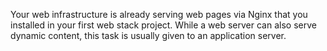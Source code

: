 Your web infrastructure is already serving web pages via Nginx that you installed in your first web stack project. While a web server can also serve dynamic content, this task is usually given to an application server.
